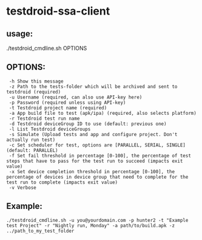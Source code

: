 # testdroid-ssa-client

## usage:
   ./testdroid_cmdline.sh OPTIONS
## OPTIONS:
	 -h	Show this message
	 -z	Path to the tests-folder which will be archived and sent to testdroid (required)
	 -u	Username (required, can also use API-key here)
	 -p	Password (required unless using API-key)
	 -t	Testdroid project name (required)
	 -a	App build file to test (apk/ipa) (required, also selects platform)
	 -r	Testdroid test run name
	 -d	Testdroid deviceGroup ID to use (default: previous one)
	 -l	List Testdroid deviceGroups
	 -s	Simulate (Upload tests and app and configure project. Don't actually run test)
	 -c	Set scheduler for test, options are [PARALLEL, SERIAL, SINGLE] (default: PARALLEL)
	 -f	Set fail threshold in percentage [0-100], the percentage of test steps that have to pass for the test run to succeed (impacts exit value)
	 -x	Set device completion threshold in percentage [0-100], the percentage of devices in device group that need to complete for the test run to complete (impacts exit value)
	 -v	Verbose
## Example:
	./testdroid_cmdline.sh -u you@yourdomain.com -p hunter2 -t "Example test Project" -r "Nightly run, Monday" -a path/to/build.apk -z ../path_to_my_test_folder
